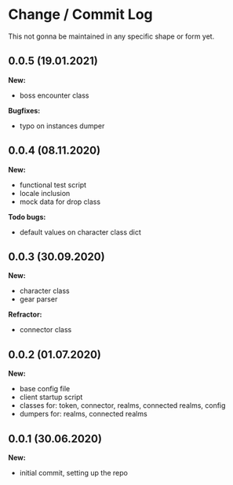 # Change / Commit Log
This not gonna be maintained in any specific shape or form yet.

## 0.0.5 (19.01.2021)
**New:**
- boss encounter class

**Bugfixes:**
- typo on instances dumper

## 0.0.4 (08.11.2020)
**New:**
- functional test script
- locale inclusion
- mock data for drop class

**Todo bugs:**
- default values on character class dict


## 0.0.3 (30.09.2020)
**New:**
- character class
- gear parser

**Refractor:**
- connector class

## 0.0.2 (01.07.2020)
**New:**
- base config file
- client startup script
- classes for: token, connector, realms, connected realms, config
- dumpers for: realms, connected realms

## 0.0.1 (30.06.2020)
**New:**
- initial commit, setting up the repo